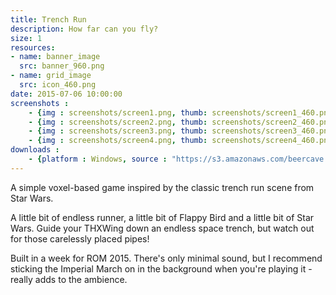 ```yaml
---
title: Trench Run
description: How far can you fly?
size: 1
resources:
- name: banner_image 
  src: banner_960.png
- name: grid_image 
  src: icon_460.png
date: 2015-07-06 10:00:00
screenshots :
    - {img : screenshots/screen1.png, thumb: screenshots/screen1_460.png,  title : ""}
    - {img : screenshots/screen2.png, thumb: screenshots/screen2_460.png,  title : ""}
    - {img : screenshots/screen3.png, thumb: screenshots/screen3_460.png,  title : ""}
    - {img : screenshots/screen4.png, thumb: screenshots/screen4_460.png,  title : ""}
downloads :
    - {platform : Windows, source : "https://s3.amazonaws.com/beercave.co.uk/games/trenchrun/TrenchRun.1.0.zip"} 
---
```


A simple voxel-based game inspired by the classic trench run scene from Star Wars. 

A little bit of endless runner, a little bit of Flappy Bird and a little bit of Star Wars. Guide your THXWing down an endless space trench, but watch out for 
those carelessly placed pipes!

Built in a week for ROM 2015. There's only minimal sound, but I recommend sticking the Imperial March on in the background when you're playing it - really adds to the ambience.
